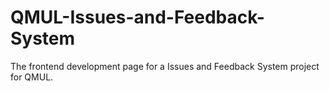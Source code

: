 # QMUL-Issues-and-Feedback-System
The frontend development page for a Issues and Feedback System project for QMUL.
